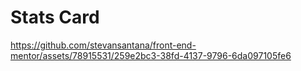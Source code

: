 # Stats Card

https://github.com/stevansantana/front-end-mentor/assets/78915531/259e2bc3-38fd-4137-9796-6da097105fe6

